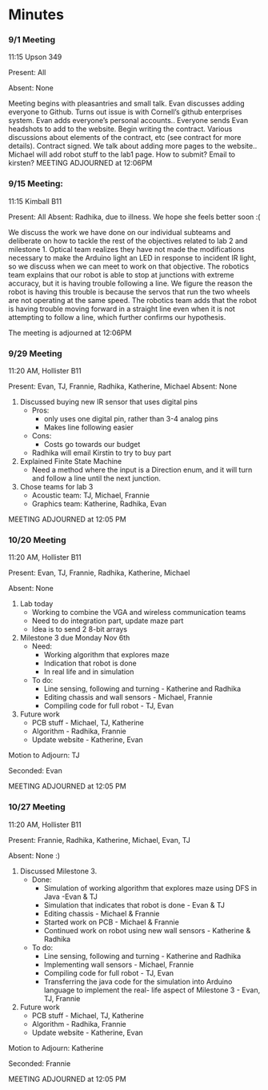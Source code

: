 # Minutes

### 9/1 Meeting

11:15 Upson 349

Present: All

Absent: None

Meeting begins with pleasantries and small talk.
Evan discusses adding everyone to Github.
Turns out issue is with Cornell’s github enterprises system.
Evan adds everyone’s personal accounts..
Everyone sends Evan headshots to add to the website.
Begin writing the contract.
Various discussions about elements of the contract, etc (see contract for more details).
Contract signed.
We talk about adding more pages to the website..
Michael will add robot stuff to the lab1 page.
How to submit? Email to kirsten?
MEETING ADJOURNED at 12:06PM

### 9/15 Meeting:
11:15 Kimball B11

Present: All
Absent: Radhika, due to illness.  We hope she feels better soon :( 

We discuss the work we have done on our individual subteams and deliberate on how to tackle the rest of the objectives related to lab 2 and milestone 1. 
Optical team realizes they have not made the modifications necessary to make the Arduino light an LED in response to incident IR light, so we discuss when we can meet to work on that objective.
The robotics team explains that our robot is able to stop at junctions with extreme accuracy, but it is having trouble following a line.  We figure the reason the robot is having this trouble is because the servos that run the two wheels are not operating at the same speed.  The robotics team adds that the robot is having trouble moving forward in a straight line even when it is not attempting to follow a line, which further confirms our hypothesis. 

The meeting is adjourned at 12:06PM

### 9/29 Meeting
11:20 AM, Hollister B11

Present: Evan, TJ, Frannie, Radhika, Katherine, Michael
Absent: None

1. Discussed buying new IR sensor that uses digital pins
	* Pros: 
		* only uses one digital pin, rather than 3-4 analog pins
		* Makes line following easier
	* Cons: 
		* Costs go towards our budget
	* Radhika will email Kirstin to try to buy part
2. Explained Finite State Machine
	* Need a method where the input is a Direction enum, and it will turn and follow a line until the next junction.
3. Chose teams for lab 3
	* Acoustic team: TJ, Michael, Frannie
	* Graphics team: Katherine, Radhika, Evan

MEETING ADJOURNED at 12:05 PM

### 10/20 Meeting
11:20 AM, Hollister B11

Present: Evan, TJ, Frannie, Radhika, Katherine, Michael

Absent: None

1. Lab today
	* Working to combine the VGA and wireless communication teams
	* Need to do integration part, update maze part
	* Idea is to send 2 8-bit arrays
2. Milestone 3 due Monday Nov 6th
	* Need:
		* Working algorithm that explores maze
		* Indication that robot is done
		* In real life and in simulation
	* To do:
		* Line sensing, following and turning - Katherine and Radhika
		* Editing chassis and wall sensors - Michael, Frannie
		* Compiling code for full robot - TJ, Evan
3. Future work
	* PCB stuff - Michael, TJ, Katherine
	* Algorithm - Radhika, Frannie
	* Update website - Katherine, Evan

Motion to Adjourn: TJ

Seconded: Evan

MEETING ADJOURNED at 12:05 PM

### 10/27 Meeting
11:20 AM, Hollister B11

Present: Frannie, Radhika, Katherine, Michael, Evan, TJ

Absent: None :) 

1. Discussed Milestone 3.
	* Done:
		* Simulation of working algorithm that explores maze using DFS in Java -Evan & TJ 
		* Simulation that indicates that robot is done - Evan & TJ
		* Editing chassis - Michael & Frannie 
		* Started work on PCB - Michael & Frannie
		* Continued work on robot using new wall sensors - Katherine & Radhika
	* To do:
		* Line sensing, following and turning - Katherine and Radhika
		* Implementing wall sensors - Michael, Frannie
		* Compiling code for full robot - TJ, Evan
		* Transferring the java code for the simulation into Arduino language to implement the real- life 
		aspect of Milestone 3 - Evan, TJ, Frannie 
3. Future work
	* PCB stuff - Michael, TJ, Katherine
	* Algorithm - Radhika, Frannie
	* Update website - Katherine, Evan

Motion to Adjourn: Katherine

Seconded: Frannie 

MEETING ADJOURNED at 12:05 PM

